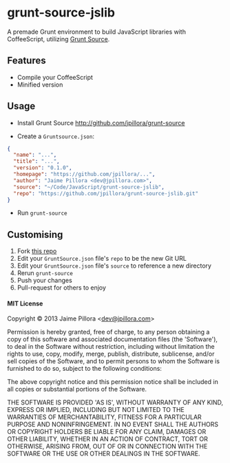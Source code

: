 grunt-source-jslib
====================

A premade Grunt environment to build JavaScript libraries with CoffeeScript,
utilizing [Grunt Source](https://github.com/jpillora/grunt-source).

## Features

* Compile your CoffeeScript
* Minified version

## Usage

* Install Grunt Source http://github.com/jpillora/grunt-source

* Create a `Gruntsource.json`:

``` json
{
  "name": "...",
  "title": "...",
  "version": "0.1.0",
  "homepage": "https://github.com/jpillora/...",
  "author": "Jaime Pillora <dev@jpillora.com>",
  "source": "~/Code/JavaScript/grunt-source-jslib",
  "repo": "https://github.com/jpillora/grunt-source-jslib.git"
}
```

* Run `grunt-source`

## Customising

1. Fork [this repo](https://github.com/jpillora/grunt-source-web)
2. Edit your `GruntSource.json` file's `repo` to be the new Git URL
3. Edit your `GruntSource.json` file's `source` to reference a new directory
4. Rerun `grunt-source`
5. Push your changes
6. Pull-request for others to enjoy

#### MIT License

Copyright © 2013 Jaime Pillora &lt;dev@jpillora.com&gt;

Permission is hereby granted, free of charge, to any person obtaining
a copy of this software and associated documentation files (the
'Software'), to deal in the Software without restriction, including
without limitation the rights to use, copy, modify, merge, publish,
distribute, sublicense, and/or sell copies of the Software, and to
permit persons to whom the Software is furnished to do so, subject to
the following conditions:

The above copyright notice and this permission notice shall be
included in all copies or substantial portions of the Software.

THE SOFTWARE IS PROVIDED 'AS IS', WITHOUT WARRANTY OF ANY KIND,
EXPRESS OR IMPLIED, INCLUDING BUT NOT LIMITED TO THE WARRANTIES OF
MERCHANTABILITY, FITNESS FOR A PARTICULAR PURPOSE AND NONINFRINGEMENT.
IN NO EVENT SHALL THE AUTHORS OR COPYRIGHT HOLDERS BE LIABLE FOR ANY
CLAIM, DAMAGES OR OTHER LIABILITY, WHETHER IN AN ACTION OF CONTRACT,
TORT OR OTHERWISE, ARISING FROM, OUT OF OR IN CONNECTION WITH THE
SOFTWARE OR THE USE OR OTHER DEALINGS IN THE SOFTWARE.

